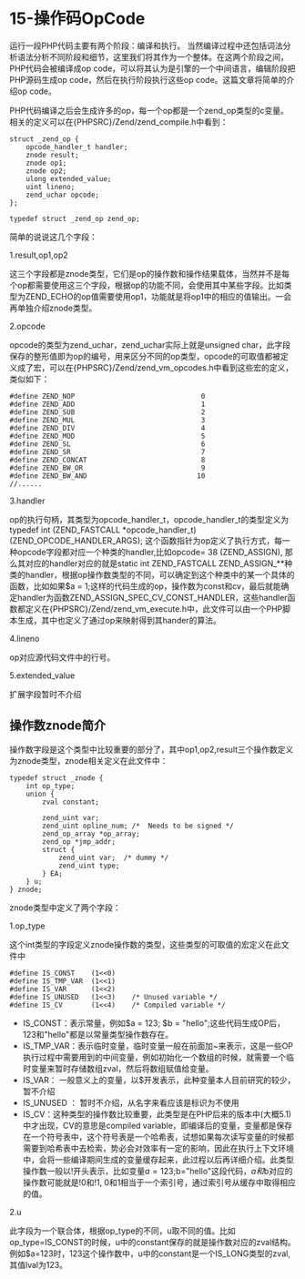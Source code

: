 # 15-操作码OpCode
运行一段PHP代码主要有两个阶段：编译和执行。 当然编译过程中还包括词法分析语法分析不同阶段和细节，这里我们将其作为一个整体。在这两个阶段之间，PHP代码会被编译成op code，可以将其认为是引擎的一个中间语言，编辑阶段把PHP源码生成op code，然后在执行阶段执行这些op code。这篇文章将简单的介绍op code。

PHP代码编译之后会生成许多的op，每一个op都是一个zend_op类型的c变量。相关的定义可以在{PHPSRC}/Zend/zend_compile.h中看到：

    struct _zend_op {  
        opcode_handler_t handler;  
        znode result;  
        znode op1;  
        znode op2;  
        ulong extended_value;  
        uint lineno;  
        zend_uchar opcode;  
    };  
      
    typedef struct _zend_op zend_op;  

简单的说说这几个字段：

1.result,op1,op2

这三个字段都是znode类型，它们是op的操作数和操作结果载体，当然并不是每个op都需要使用这三个字段，根据op的功能不同，会使用其中某些字段。比如类型为ZEND_ECHO的op值需要使用op1，功能就是将op1中的相应的值输出。一会再单独介绍znode类型。

2.opcode

opcode的类型为zend_uchar，zend_uchar实际上就是unsigned char，此字段保存的整形值即为op的编号，用来区分不同的op类型，opcode的可取值都被定义成了宏，可以在{PHPSRC}/Zend/zend_vm_opcodes.h中看到这些宏的定义，类似如下：

    #define ZEND_NOP                               0  
    #define ZEND_ADD                               1  
    #define ZEND_SUB                               2  
    #define ZEND_MUL                               3  
    #define ZEND_DIV                               4  
    #define ZEND_MOD                               5  
    #define ZEND_SL                                6  
    #define ZEND_SR                                7  
    #define ZEND_CONCAT                            8  
    #define ZEND_BW_OR                             9  
    #define ZEND_BW_AND                           10  
    //......  

3.handler

op的执行句柄，其类型为opcode_handler_t，opcode_handler_t的类型定义为typedef int (ZEND_FASTCALL *opcode_handler_t) (ZEND_OPCODE_HANDLER_ARGS); 这个函数指针为op定义了执行方式，每一种opcode字段都对应一个种类的handler,比如opcode= 38 (ZEND_ASSIGN), 那么其对应的handler对应的就是static int ZEND_FASTCALL  ZEND_ASSIGN_**种类的handler，根据op操作数类型的不同，可以确定到这个种类中的某一个具体的函数，比如如果$a = 1;这样的代码生成的op，操作数为const和cv，最后就能确定handler为函数ZEND_ASSIGN_SPEC_CV_CONST_HANDLER，这些handler函数都定义在{PHPSRC}/Zend/zend_vm_execute.h中，此文件可以由一个PHP脚本生成，其中也定义了通过op来映射得到其hander的算法。

4.lineno

op对应源代码文件中的行号。

5.extended_value

扩展字段暂时不介绍
## 操作数znode简介 

操作数字段是这个类型中比较重要的部分了，其中op1,op2,result三个操作数定义为znode类型，znode相关定义在此文件中：

    typedef struct _znode {  
        int op_type;  
        union {  
            zval constant;  
      
            zend_uint var;  
            zend_uint opline_num; /*  Needs to be signed */  
            zend_op_array *op_array;  
            zend_op *jmp_addr;  
            struct {  
                zend_uint var;  /* dummy */  
                zend_uint type;  
            } EA;  
        } u;  
    } znode;  

znode类型中定义了两个字段：

1.op_type

这个int类型的字段定义znode操作数的类型，这些类型的可取值的宏定义在此文件中

    #define IS_CONST    (1<<0)  
    #define IS_TMP_VAR  (1<<1)  
    #define IS_VAR      (1<<2)  
    #define IS_UNUSED   (1<<3)    /* Unused variable */  
    #define IS_CV       (1<<4)    /* Compiled variable */  

- IS_CONST：表示常量，例如$a = 123; $b = "hello";这些代码生成OP后，123和"hello"都是以常量类型操作数存在。
- IS_TMP_VAR：表示临时变量，临时变量一般在前面加~来表示，这是一些OP执行过程中需要用到的中间变量，例如初始化一个数组的时候，就需要一个临时变量来暂时存储数组zval，然后将数组赋值给变量。
- IS_VAR： 一般意义上的变量，以$开发表示，此种变量本人目前研究的较少，暂不介绍
- IS_UNUSED ： 暂时不介绍，从名字来看应该是标识为不使用
- IS_CV：这种类型的操作数比较重要，此类型是在PHP后来的版本中(大概5.1)中才出现，CV的意思是compiled variable，即编译后的变量，变量都是保存在一个符号表中，这个符号表是一个哈希表，试想如果每次读写变量的时候都需要到哈希表中去检索，势必会对效率有一定的影响，因此在执行上下文环境中，会将一些编译期间生成的变量缓存起来，此过程以后再详细介绍。此类型操作数一般以!开头表示，比如变量$a=123;$b="hello"这段代码，$a和$b对应的操作数可能就是!0和!1, 0和1相当于一个索引号，通过索引号从缓存中取得相应的值。

2.u

此字段为一个联合体，根据op_type的不同，u取不同的值。比如op_type=IS_CONST的时候，u中的constant保存的就是操作数对应的zval结构。例如$a=123时，123这个操作数中，u中的constant是一个IS_LONG类型的zval,其值lval为123。
